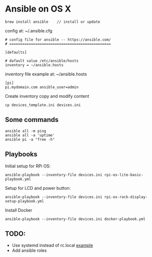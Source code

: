 # Ansible on OS X

```
brew install ansible    // install or update
```

config at: ~/.ansible.cfg

```
# config file for ansible -- https://ansible.com/
# ===============================================

[defaults]

# dafault value /etc/ansible/hosts
inventory = ~/ansible.hosts
```

inventory file example at: ~/ansible.hosts

```
[pi]
pi.mydomain.com ansible_user=admin
```

Create inventory copy and modify content
```
cp devices_template.ini devices.ini
```


## Some commands
```
ansible all -m ping
ansible all -a 'uptime'
ansible pi -a "free -h"
```
## Playbooks
Initial setup for RPi OS:
```
ansible-playbook --inventory-file devices.ini rpi-os-lite-basic-playbook.yml
```

Setup for LCD and power button:
```
ansible-playbook --inventory-file devices.ini rpi-os-rack-display-setup-playbook.yml
```

Install Docker
```
ansible-playbook --inventory-file devices.ini docker-playbook.yml
```
## TODO:
- Use systemd instead of rc.local [example](https://github.com/UCTRONICS/SKU_RM0004/issues/3)
- Add ansible roles
